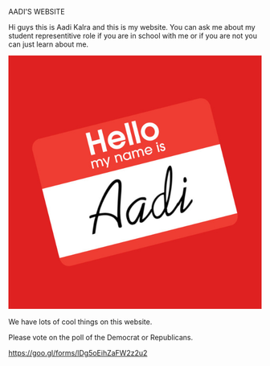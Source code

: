 AADI'S WEBSITE

Hi guys this is Aadi Kalra and this is my website. You can ask me about my student representitive role if you are in school with me or if you are not you can just learn about me.

![alt text](logo.jpg "Aadi's Name")

We have lots of cool things on this website. 

 Please vote on the poll of the Democrat or Republicans.
 
https://goo.gl/forms/lDg5oEihZaFW2z2u2




